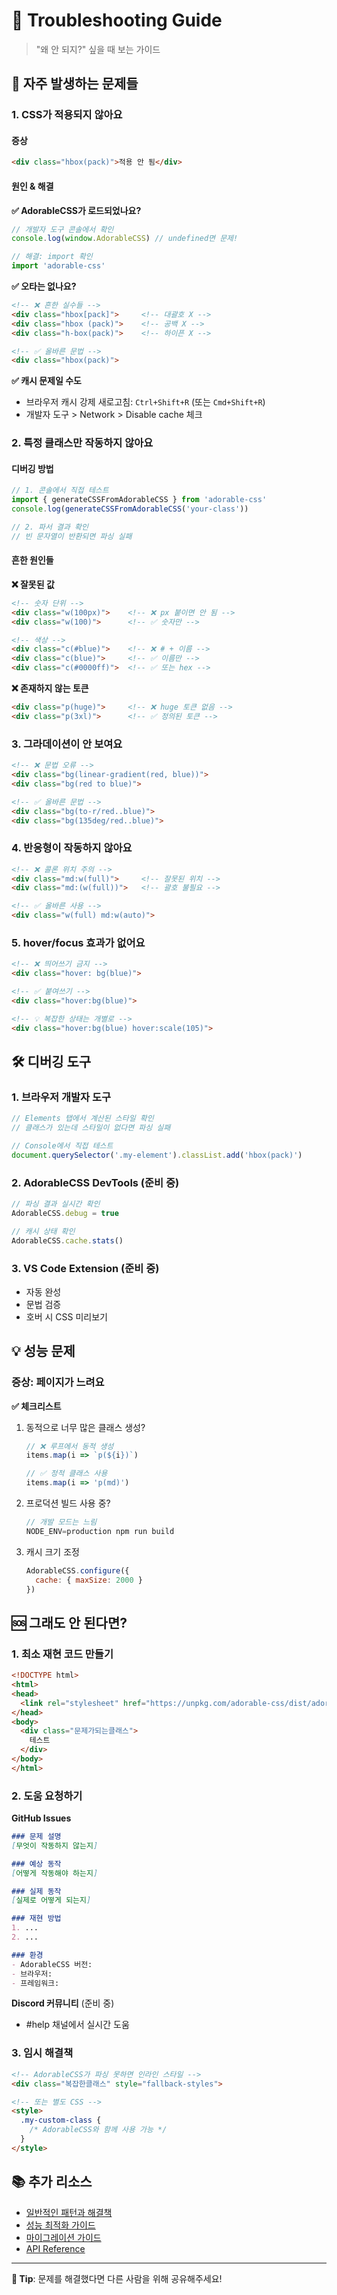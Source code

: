 # 🔧 Troubleshooting Guide

> "왜 안 되지?" 싶을 때 보는 가이드

## 🚨 자주 발생하는 문제들

### 1. CSS가 적용되지 않아요

#### 증상
```html
<div class="hbox(pack)">적용 안 됨</div>
```

#### 원인 & 해결

**✅ AdorableCSS가 로드되었나요?**
```javascript
// 개발자 도구 콘솔에서 확인
console.log(window.AdorableCSS) // undefined면 문제!

// 해결: import 확인
import 'adorable-css'
```

**✅ 오타는 없나요?**
```html
<!-- ❌ 흔한 실수들 -->
<div class="hbox[pack]">     <!-- 대괄호 X -->
<div class="hbox (pack)">    <!-- 공백 X -->
<div class="h-box(pack)">    <!-- 하이픈 X -->

<!-- ✅ 올바른 문법 -->
<div class="hbox(pack)">
```

**✅ 캐시 문제일 수도**
- 브라우저 캐시 강제 새로고침: `Ctrl+Shift+R` (또는 `Cmd+Shift+R`)
- 개발자 도구 > Network > Disable cache 체크

### 2. 특정 클래스만 작동하지 않아요

#### 디버깅 방법

```javascript
// 1. 콘솔에서 직접 테스트
import { generateCSSFromAdorableCSS } from 'adorable-css'
console.log(generateCSSFromAdorableCSS('your-class'))

// 2. 파서 결과 확인
// 빈 문자열이 반환되면 파싱 실패
```

#### 흔한 원인들

**❌ 잘못된 값**
```html
<!-- 숫자 단위 -->
<div class="w(100px)">    <!-- ❌ px 붙이면 안 됨 -->
<div class="w(100)">      <!-- ✅ 숫자만 -->

<!-- 색상 -->
<div class="c(#blue)">    <!-- ❌ # + 이름 -->
<div class="c(blue)">     <!-- ✅ 이름만 -->
<div class="c(#0000ff)">  <!-- ✅ 또는 hex -->
```

**❌ 존재하지 않는 토큰**
```html
<div class="p(huge)">     <!-- ❌ huge 토큰 없음 -->
<div class="p(3xl)">      <!-- ✅ 정의된 토큰 -->
```

### 3. 그라데이션이 안 보여요

```html
<!-- ❌ 문법 오류 -->
<div class="bg(linear-gradient(red, blue))">
<div class="bg(red to blue)">

<!-- ✅ 올바른 문법 -->
<div class="bg(to-r/red..blue)">
<div class="bg(135deg/red..blue)">
```

### 4. 반응형이 작동하지 않아요

```html
<!-- ❌ 콜론 위치 주의 -->
<div class="md:w(full)">     <!-- 잘못된 위치 -->
<div class="md:(w(full))">   <!-- 괄호 불필요 -->

<!-- ✅ 올바른 사용 -->
<div class="w(full) md:w(auto)">
```

### 5. hover/focus 효과가 없어요

```html
<!-- ❌ 띄어쓰기 금지 -->
<div class="hover: bg(blue)">

<!-- ✅ 붙여쓰기 -->
<div class="hover:bg(blue)">

<!-- 💡 복잡한 상태는 개별로 -->
<div class="hover:bg(blue) hover:scale(105)">
```

## 🛠 디버깅 도구

### 1. 브라우저 개발자 도구

```javascript
// Elements 탭에서 계산된 스타일 확인
// 클래스가 있는데 스타일이 없다면 파싱 실패

// Console에서 직접 테스트
document.querySelector('.my-element').classList.add('hbox(pack)')
```

### 2. AdorableCSS DevTools (준비 중)

```javascript
// 파싱 결과 실시간 확인
AdorableCSS.debug = true

// 캐시 상태 확인
AdorableCSS.cache.stats()
```

### 3. VS Code Extension (준비 중)

- 자동 완성
- 문법 검증
- 호버 시 CSS 미리보기

## 💡 성능 문제

### 증상: 페이지가 느려요

**✅ 체크리스트**
1. 동적으로 너무 많은 클래스 생성?
   ```javascript
   // ❌ 루프에서 동적 생성
   items.map(i => `p(${i})`)
   
   // ✅ 정적 클래스 사용
   items.map(i => 'p(md)')
   ```

2. 프로덕션 빌드 사용 중?
   ```javascript
   // 개발 모드는 느림
   NODE_ENV=production npm run build
   ```

3. 캐시 크기 조정
   ```javascript
   AdorableCSS.configure({
     cache: { maxSize: 2000 }
   })
   ```

## 🆘 그래도 안 된다면?

### 1. 최소 재현 코드 만들기

```html
<!DOCTYPE html>
<html>
<head>
  <link rel="stylesheet" href="https://unpkg.com/adorable-css/dist/adorable.css">
</head>
<body>
  <div class="문제가되는클래스">
    테스트
  </div>
</body>
</html>
```

### 2. 도움 요청하기

**GitHub Issues**
```markdown
### 문제 설명
[무엇이 작동하지 않는지]

### 예상 동작
[어떻게 작동해야 하는지]

### 실제 동작
[실제로 어떻게 되는지]

### 재현 방법
1. ...
2. ...

### 환경
- AdorableCSS 버전: 
- 브라우저: 
- 프레임워크:
```

**Discord 커뮤니티** (준비 중)
- #help 채널에서 실시간 도움

### 3. 임시 해결책

```html
<!-- AdorableCSS가 파싱 못하면 인라인 스타일 -->
<div class="복잡한클래스" style="fallback-styles">

<!-- 또는 별도 CSS -->
<style>
  .my-custom-class {
    /* AdorableCSS와 함께 사용 가능 */
  }
</style>
```

## 📚 추가 리소스

- [일반적인 패턴과 해결책](./common-patterns.md)
- [성능 최적화 가이드](./performance.md)
- [마이그레이션 가이드](../MIGRATION_GUIDE.md)
- [API Reference](../REFERENCE.md)

---

**💬 Tip**: 문제를 해결했다면 다른 사람을 위해 공유해주세요!